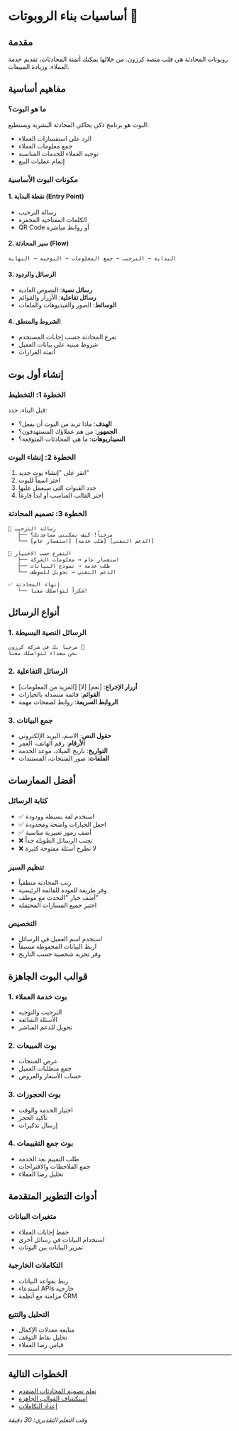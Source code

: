 # أساسيات بناء الروبوتات 🤖

## مقدمة
روبوتات المحادثة هي قلب منصة كرزون. من خلالها يمكنك أتمتة المحادثات، تقديم خدمة العملاء، وزيادة المبيعات.

## مفاهيم أساسية

### ما هو البوت؟
البوت هو برنامج ذكي يحاكي المحادثة البشرية ويستطيع:
- الرد على استفسارات العملاء
- جمع معلومات العملاء
- توجيه العملاء للخدمات المناسبة
- إتمام عمليات البيع

### مكونات البوت الأساسية

#### 1. نقطة البداية (Entry Point)
- رسالة الترحيب
- الكلمات المفتاحية المحفزة
- QR Code أو روابط مباشرة

#### 2. سير المحادثة (Flow)
```
البداية → الترحيب → جمع المعلومات → التوجيه → النهاية
```

#### 3. الرسائل والردود
- **رسائل نصية**: النصوص العادية
- **رسائل تفاعلية**: الأزرار والقوائم
- **الوسائط**: الصور والفيديوهات والملفات

#### 4. الشروط والمنطق
- تفرع المحادثة حسب إجابات المستخدم
- شروط مبنية على بيانات العميل
- أتمتة القرارات

## إنشاء أول بوت

### الخطوة 1: التخطيط
قبل البناء، حدد:
- **الهدف**: ماذا تريد من البوت أن يفعل؟
- **الجمهور**: من هم عملاؤك المستهدفون؟
- **السيناريوهات**: ما هي المحادثات المتوقعة؟

### الخطوة 2: إنشاء البوت
1. انقر على "إنشاء بوت جديد"
2. اختر اسماً للبوت
3. حدد القنوات التي سيعمل عليها
4. اختر القالب المناسب أو ابدأ فارغاً

### الخطوة 3: تصميم المحادثة
```
📝 رسالة الترحيب
   ├── مرحباً! كيف يمكنني مساعدتك؟
   └── [استفسار عام] [طلب خدمة] [الدعم التقني]

🔄 التفرع حسب الاختيار
   ├── استفسار عام → معلومات الشركة
   ├── طلب خدمة → نموذج البيانات
   └── الدعم التقني → تحويل للموظف

✅ إنهاء المحادثة
   └── شكراً لتواصلك معنا!
```

## أنواع الرسائل

### 1. الرسائل النصية البسيطة
```
مرحباً بك في شركة كرزون 👋
نحن سعداء لتواصلك معنا
```

### 2. الرسائل التفاعلية
- **أزرار الإجراع**: [نعم] [لا] [المزيد من المعلومات]
- **القوائم**: قائمة منسدلة بالخيارات
- **الروابط السريعة**: روابط لصفحات مهمة

### 3. جمع البيانات
- **حقول النص**: الاسم، البريد الإلكتروني
- **الأرقام**: رقم الهاتف، العمر
- **التواريخ**: تاريخ الميلاد، موعد الخدمة
- **الملفات**: صور المنتجات، المستندات

## أفضل الممارسات

### كتابة الرسائل
- ✅ استخدم لغة بسيطة وودودة
- ✅ اجعل الخيارات واضحة ومحدودة
- ✅ أضف رموز تعبيرية مناسبة
- ❌ تجنب الرسائل الطويلة جداً
- ❌ لا تطرح أسئلة مفتوحة كثيرة

### تنظيم السير
- رتب المحادثة منطقياً
- وفر طريقة للعودة للقائمة الرئيسية
- أضف خيار "التحدث مع موظف"
- اختبر جميع المسارات المحتملة

### التخصيص
- استخدم اسم العميل في الرسائل
- اربط البيانات المحفوظة مسبقاً
- وفر تجربة شخصية حسب التاريخ

## قوالب البوت الجاهزة

### 1. بوت خدمة العملاء
- الترحيب والتوجيه
- الأسئلة الشائعة
- تحويل للدعم المباشر

### 2. بوت المبيعات
- عرض المنتجات
- جمع متطلبات العميل
- حساب الأسعار والعروض

### 3. بوت الحجوزات
- اختيار الخدمة والوقت
- تأكيد الحجز
- إرسال تذكيرات

### 4. بوت جمع التقييمات
- طلب التقييم بعد الخدمة
- جمع الملاحظات والاقتراحات
- تحليل رضا العملاء

## أدوات التطوير المتقدمة

### متغيرات البيانات
- حفظ إجابات العملاء
- استخدام البيانات في رسائل أخرى
- تمرير البيانات بين البوتات

### التكاملات الخارجية
- ربط بقواعد البيانات
- استدعاء APIs خارجية
- مزامنة مع أنظمة CRM

### التحليل والتتبع
- متابعة معدلات الإكمال
- تحليل نقاط التوقف
- قياس رضا العملاء

---

## الخطوات التالية
- [تعلم تصميم المحادثات المتقدم](./تصميم-المحادثات.md)
- [استكشاف القوالب الجاهزة](./القوالب.md)
- [إعداد التكاملات](../التطوير/التكاملات.md)

*وقت التعلم التقديري: 30 دقيقة*
